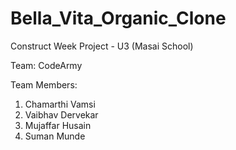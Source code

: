 # Bella_Vita_Organic_Clone
Construct Week Project - U3 (Masai School) 

Team: CodeArmy 

Team Members: 
  1. Chamarthi Vamsi
  2. Vaibhav Dervekar
  3. Mujaffar Husain
  4. Suman Munde
